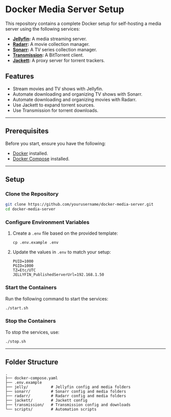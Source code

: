 # Docker Media Server Setup

This repository contains a complete Docker setup for self-hosting a media server using the following services:

- **[Jellyfin](https://jellyfin.org/):** A media streaming server.
- **[Radarr](https://radarr.video/):** A movie collection manager.
- **[Sonarr](https://sonarr.tv/):** A TV series collection manager.
- **[Transmission](https://transmissionbt.com/):** A BitTorrent client.
- **[Jackett](https://github.com/Jackett/Jackett):** A proxy server for torrent trackers.

## Features
- Stream movies and TV shows with Jellyfin.
- Automate downloading and organizing TV shows with Sonarr.
- Automate downloading and organizing movies with Radarr.
- Use Jackett to expand torrent sources.
- Use Transmission for torrent downloads.

---

## Prerequisites

Before you start, ensure you have the following:
- [Docker](https://docs.docker.com/get-docker/) installed.
- [Docker Compose](https://docs.docker.com/compose/install/) installed.

---

## Setup

### Clone the Repository
```bash
git clone https://github.com/yourusername/docker-media-server.git
cd docker-media-server
```

### Configure Environment Variables
1. Create a `.env` file based on the provided template:
   ```
   cp .env.example .env
   ```
2. Update the values in `.env` to match your setup:
   ```env
   PUID=1000
   PGID=1000
   TZ=Etc/UTC
   JELLYFIN_PublishedServerUrl=192.168.1.50
   ```

### Start the Containers
Run the following command to start the services:
```bash
./start.sh
```

### Stop the Containers
To stop the services, use:
```bash
./stop.sh
```

---

## Folder Structure
```
.
├── docker-compose.yaml
├── .env.example
├── jelly/          # Jellyfin config and media folders
├── sonarr/         # Sonarr config and media folders
├── radarr/         # Radarr config and media folders
├── jackett/        # Jackett config
├── transmission/   # Transmission config and downloads
└── scripts/        # Automation scripts
```




